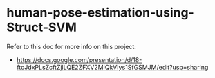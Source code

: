 # human-pose-estimation-using-Struct-SVM

Refer to this doc for more info on this project:
  - https://docs.google.com/presentation/d/18-ftoJdxPLsZcftZjlLQE2ZFXV2MlQkVIys1SfGSMJM/edit?usp=sharing
